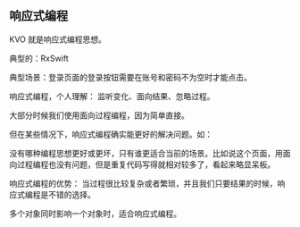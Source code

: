 ##  响应式编程

KVO 就是响应式编程思想。

典型的：RxSwift

典型场景：登录页面的登录按钮需要在账号和密码不为空时才能点击。

响应式编程，个人理解：
监听变化、面向结果、忽略过程。

大部分时候我们使用面向过程编程，因为简单直接。

但在某些情况下，响应式编程确实能更好的解决问题。如：

没有哪种编程思想更好或更坏，只有谁更适合当前的场景。比如说这个页面，用面向过程编程也没有问题，但是重复代码写得就相对较多了，看起来略显呆板。


响应式编程的优势：
当过程很比较复杂或者繁琐，并且我们只要结果的时候，响应式编程是不错的选择。

多个对象同时影响一个对象时，适合响应式编程。
